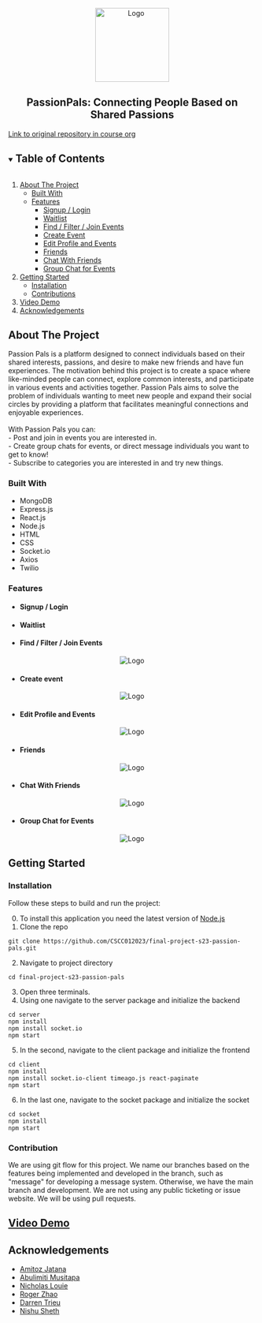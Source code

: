 <p align="center">
  <a href="https://github.com/CSCC012023/final-project-s23-passion-pals">
    <img src="client/src/images/logo.png" alt="Logo" width="150" height="150">
  </a>
  <h2 align="center">PassionPals: Connecting People Based on Shared Passions</h2>
</p>
  <a href="https://github.com/CSCC012023/final-project-s23-passion-pals" align="center">
    Link to original repository in course org
  </a>
<details open="open">
  <summary><h2 style="display: inline-block">Table of Contents</h2></summary>
  <ol>
    <li>
      <a href="#about-the-project">About The Project</a>
      <ul>
        <li><a href="#built-with">Built With</a></li>
        <li><a href="#features">Features</a>
            <ul>
        		    <li><a href="#signup--login">Signup / Login</a></li>
                <li><a href="#waitlist">Waitlist</a></li>
                <li><a href="#find--filter--join-events">Find / Filter / Join Events</a></li>
                <li><a href="#create-event">Create Event</a></li>
                <li><a href="#edit-profile-and-events">Edit Profile and Events</a></li>
                <li><a href="#friends">Friends</a></li>
                <li><a href="#chat-with-friends">Chat With Friends</a></li>
                <li><a href="#group-chat-for-events">Group Chat for Events</a></li>
      		  </ul>
        </li>
      </ul>
    </li>
    <li>
      <a href="#getting-started">Getting Started</a>
      <ul>
        <li><a href="#installation">Installation</a></li>
        <li><a href="#contribution">Contributions</a></li>
      </ul>
    </li>
    <li><a href="#video-demo">Video Demo</a></li>
    <li><a href="#acknowledgements">Acknowledgements</a></li>
  </ol>
</details>

## About The Project

  <p align="left">
   Passion Pals is a platform designed to connect individuals based on their shared interests, passions, and desire to make new friends and have fun experiences. The motivation behind this project is to create a        space where like-minded people can connect, explore common interests, and participate in various events and activities together. Passion Pals aims to solve the problem of individuals wanting to meet new people       and expand their social circles by providing a platform that facilitates meaningful connections and enjoyable experiences.
   </br>
   </br>
   With Passion Pals you can:
   </br>
   - Post and join in events you are interested in.
   </br>
   - Create group chats for events, or direct message individuals you want to get to know!
   </br>
   - Subscribe to categories you are interested in and try new things.
  </p>

### Built With
 - MongoDB
 - Express.js
 - React.js
 - Node.js
 - HTML
 - CSS
 - Socket.io
 - Axios
 - Twilio

### Features
 - #### Signup / Login
   
 - #### Waitlist

 - #### Find / Filter / Join Events
<p align="center">
  <img src="readme_files/filter_events.gif" alt="Logo">

 - #### Create event
<p align="center">
  <img src="readme_files/create_event.gif" alt="Logo">

 - #### Edit Profile and Events
<p align="center">
  <img src="readme_files/edit_info.gif" alt="Logo">  
 
 - #### Friends
<p align="center">
  <img src="readme_files/friends.gif" alt="Logo">
 
 - #### Chat With Friends
<p align="center">
  <img src="readme_files/friend_chat.gif" alt="Logo">
 
 - #### Group Chat for Events
<p align="center">
  <img src="readme_files/group_chat.gif" alt="Logo">

## Getting Started
### Installation

Follow these steps to build and run the project:

0. To install this application you need the latest version of [Node.js](https://nodejs.org/en/download/)
1. Clone the repo
```
git clone https://github.com/CSCC012023/final-project-s23-passion-pals.git
```
2. Navigate to project directory
```
cd final-project-s23-passion-pals
```
3. Open three terminals. 
4. Using one navigate to the server package and initialize the backend
```
cd server
npm install
npm install socket.io
npm start
```
5. In the second, navigate to the client package and initialize the frontend
```
cd client
npm install
npm install socket.io-client timeago.js react-paginate
npm start
```
6. In the last one, navigate to the socket package and initialize the socket
```
cd socket
npm install
npm start
```

### Contribution
We are using git flow for this project. We name our branches based on the features being implemented and developed in the branch, such as "message" for developing a message system. Otherwise, we have the main branch and development. We are not using any public ticketing or issue website. We will be using pull requests.

## [Video Demo](https://www.youtube.com/watch?v=Ef_Qj6rHB5I)

## Acknowledgements
- [Amitoz Jatana](https://github.com/A-Jatana)
- [Abulimiti Musitapa](https://github.com/Mustafa0503)
- [Nicholas Louie](https://github.com/ExuApplePie)
- [Roger Zhao](https://github.com/zhaoroger)
- [Darren Trieu](https://github.com/Pyrunix)
- [Nishu Sheth](https://github.com/nishus24)
